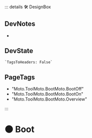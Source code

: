 ::: details 🛠 <dev>DesignBox</dev>

## DevNotes

-

## DevState

```py
`TagsToHeaders: False`
```

<h2>PageTags</h2>

- "Moto.ToolMoto.BootMoto.BootOff"
- "Moto.ToolMoto.BootMoto.BootOn"
- "Moto.ToolMoto.BootMoto.Overview"


:::

# 🟠 <moto>Boot</moto>